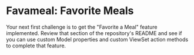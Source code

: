 # Favameal: Favorite Meals

Your next first challenge is to get the "Favorite a Meal" feature implemented. Review that section of the repository's README and see if you can use custom Model properties and custom ViewSet action methods to complete that feature.

